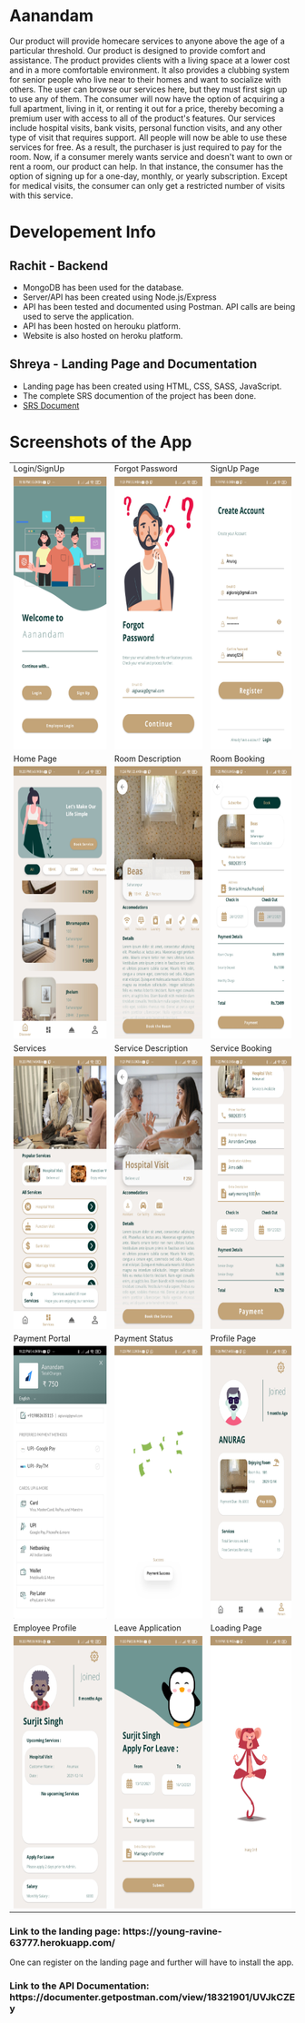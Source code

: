 # Aanandam
Our product will provide homecare services to anyone above the age of a particular threshold. Our product is designed to provide comfort and assistance. The product provides clients with a living space at a lower cost and in a more comfortable environment. It also provides a clubbing system for senior people who live near to their homes and want to socialize with others.
The user can browse our services here, but they must first sign up to use any of them. The consumer will now have the option of acquiring a full apartment, living in it, or renting it out for a price, thereby becoming a premium user with access to all of the product's features. Our services include hospital visits, bank visits, personal function visits, and any other type of visit that requires support. All people will now be able to use these services for free. As a result, the purchaser is just required to pay for the room.
Now, if a consumer merely wants service and doesn't want to own or rent a room, our product can help. In that instance, the consumer has the option of signing up for a one-day, monthly, or yearly subscription. Except for medical visits, the consumer can only get a restricted number of visits with this service.

# Developement Info
<h2>Rachit - Backend</h2>
<ul>
  <li>MongoDB has been used for the database.</li> 
  <li>Server/API has been created using Node.js/Express</li>
  <li>API has been tested and documented using Postman. API calls are being used to serve the application.</li>
  <li>API has been hosted on herouku platform.</li>
  <li>Website is also hosted on heroku platform.</li>
</ul>
<h2>Shreya - Landing Page and Documentation</h2>
<ul>
  <li>Landing page has been created using HTML, CSS, SASS, JavaScript.</li> 
  <li>The complete SRS documention of the project has been done.</li>
  <li><a href="https://github.com/khushimitr/Aanandam/tree/main/SRS%20Documentation">SRS Document</a></li> 
</ul>

# Screenshots of the App
<table>
  <tr>
    <td>Login/SignUp</td>
    <td>Forgot Password</td>
    <td>SignUp Page</td>
  </tr>
  <tr>
    <td><img src="project_screenshots/login.jpg" width=270 height=480></td>
    <td><img src="project_screenshots/forgot pass.jpg" width=270 height=480></td>
    <td><img src="project_screenshots/signup.jpg" width=270 height=480></td>
  </tr>
  <tr>
    <td>Home Page</td>
    <td>Room Description</td>
    <td>Room Booking</td>
  </tr>
  <tr>
    <td><img src="project_screenshots/home.jpg" width=270 height=480></td>
    <td><img src="project_screenshots/room desc.jpg" width=270 height=480></td>
    <td><img src="project_screenshots/book room.jpg" width=270 height=480></td>
  </tr>
  <tr>
    <td>Services</td>
    <td>Service Description</td>
    <td>Service Booking</td>
  </tr>
  <tr>
    <td><img src="project_screenshots/services.jpg" width=270 height=480></td>
    <td><img src="project_screenshots/particular service.jpg" width=270 height=480></td>
    <td><img src="project_screenshots/service pay.jpg" width=270 height=480></td>
  </tr>
  <tr>
    <td>Payment Portal</td>
    <td>Payment Status</td>
    <td>Profile Page</td>
  </tr>
  <tr>
    <td><img src="project_screenshots/payment portal.jpg" width=270 height=480></td>
    <td><img src="project_screenshots/payment success.jpg" width=270 height=480></td>
    <td><img src="project_screenshots/profile.jpg" width=270 height=480></td>
  </tr>
 <tr>
    <td>Employee Profile</td>
    <td>Leave Application</td>
    <td>Loading Page</td>
  </tr>
  <tr>
    <td><img src="project_screenshots/employee profile.jpg" width=270 height=480></td>
    <td><img src="project_screenshots/leave appn.jpg" width=270 height=480></td>
    <td><img src="project_screenshots/load.jpg" width=270 height=480></td>
  </tr>
</table>
 
<h3>Link to the landing page: https://young-ravine-63777.herokuapp.com/</h3>
One can register on the landing page and further will have to install the app.
<h3>Link to the API Documentation: https://documenter.getpostman.com/view/18321901/UVJkCZEy</h3>
